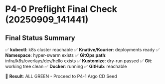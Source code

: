 # P4-0 Preflight Final Check (20250909_141441)

## Final Status Summary

✅ **kubectl**: k8s cluster reachable
✅ **Knative/Kourier**: deployments ready
✅ **Namespace**: hyper-swarm exists
✅ **GitOps path**: infra/k8s/overlays/dev/hello exists
✅ **Kustomize**: dry-run passed
✅ **Git**: working tree clean
✅ **Docker**: running
✅ **GitHub**: reachable

🎯 **Result**: ALL GREEN - Proceed to P4-1 Argo CD Seed
